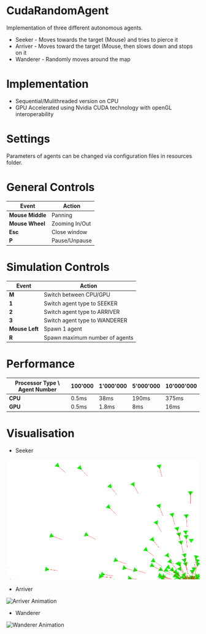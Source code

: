 # CudaRandomAgent

Implementation of three different autonomous agents. 

- Seeker - Moves towards the target (Mouse) and tries to pierce it   
- Arriver - Moves toward the target (Mouse, then slows down and stops on it    
- Wanderer - Randomly moves around the map 

# Implementation

- Sequential/Mulithreaded version on CPU      
- GPU Accelerated using Nvidia CUDA technology with openGL interoperability

# Settings

Parameters of agents can be changed via configuration files in resources folder.

# General Controls

|Event|Action|  
|---|---|  
|**Mouse Middle**|Panning|  
|**Mouse Wheel**|Zooming In/Out|  
|**Esc**|Close window|  
|**P**|Pause/Unpause|  


# Simulation Controls   

|Event|Action|  
|---|---|  
|**M**|Switch between CPU/GPU|  
|**1**|Switch agent type to SEEKER|  
|**2**|Switch agent type to ARRIVER|  
|**3**|Switch agent type to WANDERER|  
|**Mouse Left**|Spawn 1 agent|   
|**R**|Spawn maximum number of agents|   

# Performance  

|Processor Type \ Agent Number|100'000|1'000'000|5'000'000|10'000'000|  
|---|---|---|---|---|
|**CPU**|0.5ms|38ms|190ms|375ms|  
|**GPU**|0.5ms|1.8ms|8ms|16ms|  

# Visualisation  

- Seeker   

![Seeker Animation](https://github.com/SlawoStr/CudaRandomAgent/blob/master/Img/Seeker.gif)

- Arriver 

![Arriver Animation](https://github.com/SlawoStr/CudaRandomAgent/blob/master/Img/Arriver.gif)

- Wanderer 

![Wanderer Animation](https://github.com/SlawoStr/CudaRandomAgent/blob/master/Img/Wanderer.gif)




